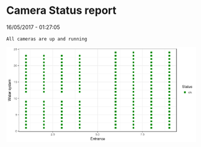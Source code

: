 Camera Status report
================
16/05/2017 - 01:27:05

    All cameras are up and running

![](camreport_files/figure-markdown_github/unnamed-chunk-2-1.png)
